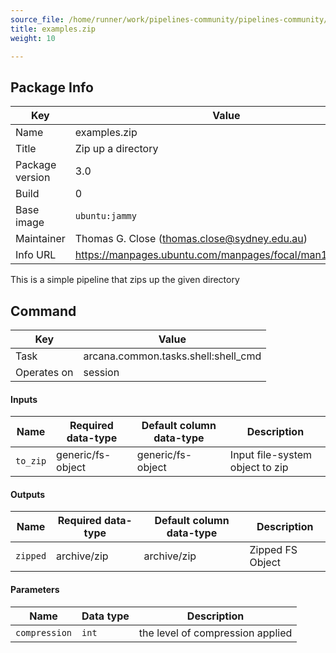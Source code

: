 ```yaml
---
source_file: /home/runner/work/pipelines-community/pipelines-community/australian-imaging-service-community/examples/zip.yaml
title: examples.zip
weight: 10

---
```


## Package Info
|Key|Value|
|---|-----|
|Name|examples.zip|
|Title|Zip up a directory|
|Package version|3.0|
|Build|0|
|Base image|`ubuntu:jammy`|
|Maintainer|Thomas G. Close (thomas.close@sydney.edu.au)|
|Info URL|https://manpages.ubuntu.com/manpages/focal/man1/zip.1.html|

This is a simple pipeline that zips up the given directory


## Command
|Key|Value|
|---|-----|
|Task|arcana.common.tasks.shell:shell_cmd|
|Operates on|session|
#### Inputs
|Name|Required data-type|Default column data-type|Description|
|----|------------------|------------------------|-----------|
|`to_zip`|<span data-toggle="tooltip" data-placement="bottom" title="generic/fs-object" aria-label="generic/fs-object">generic/fs-object</span>|<span data-toggle="tooltip" data-placement="bottom" title="generic/fs-object" aria-label="generic/fs-object">generic/fs-object</span>|Input file-system object to zip|

#### Outputs
|Name|Required data-type|Default column data-type|Description|
|----|------------------|------------------------|-----------|
|`zipped`|<span data-toggle="tooltip" data-placement="bottom" title="archive/zip" aria-label="archive/zip">archive/zip</span>|<span data-toggle="tooltip" data-placement="bottom" title="archive/zip" aria-label="archive/zip">archive/zip</span>|Zipped FS Object|

#### Parameters
|Name|Data type|Description|
|----|---------|-----------|
|`compression`|`int`|the level of compression applied|

